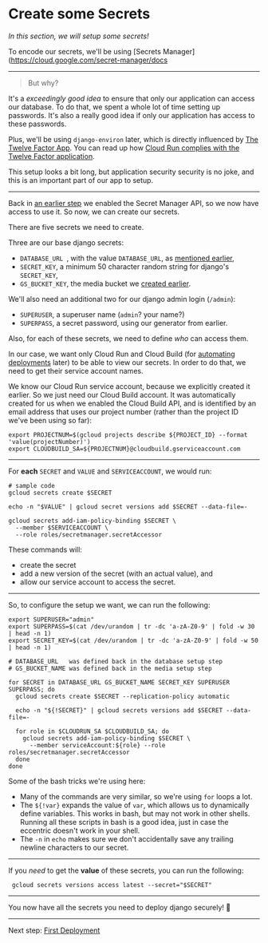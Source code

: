 # Create some Secrets

*In this section, we will setup some secrets!*

To encode our secrets, we'll be using [Secrets Manager](https://cloud.google.com/secret-manager/docs

----

> But why? 

It's a *exceedingly good idea* to ensure that only our application can access our database. To do that, we spent a whole lot of time setting up passwords. It's also a really good idea if only our application has access to these passwords. 

Plus, we'll be using `django-environ` later, which is directly influenced by [The Twelve Factor App](https://12factor.net/). You can read up how [Cloud Run complies with the Twelve Factor application](https://cloud.google.com/blog/products/serverless/a-dozen-reasons-why-cloud-run-complies-with-the-twelve-factor-app-methodology).

This setup looks a bit long, but application security security is no joke, and this is an important part of our app to setup. 

---

Back in [an earlier step](docs/10-setup-gcp.md) we enabled the Secret Manager API, so we now have access to use it. So now, we can create our secrets. 

There are five secrets we need to create. 

Three are our base django secrets: 

 * `DATABASE_URL `, with the value `DATABASE_URL`, as [mentioned earlier](20-setup-sql.md),
 * `SECRET_KEY`, a minimum 50 character random string for django's `SECRET_KEY`,
 * `GS_BUCKET_KEY`, the media bucket we [created earlier](30-setup-media.md).
 
We'll also need an additional two for our django admin login (`/admin`):

 * `SUPERUSER`, a superuser name (`admin`? your name?)
 * `SUPERPASS`, a secret password, using our generator from earlier. 

Also, for each of these secrets, we need to define *who* can access them. 

In our case, we want only Cloud Run and Cloud Build (for [automating deployments](60-ongoing-deployment.md) later) to be able to view our secrets. In order to do that, we need to get their service account names. 

We know our Cloud Run service account, because we explicitly created it earlier. So we just need our Cloud Build account. It was automatically created for us when we enabled the Cloud Build API, and is identified by an email address that uses our project number (rather than the project ID we've been using so far): 

```shell
export PROJECTNUM=$(gcloud projects describe ${PROJECT_ID} --format 'value(projectNumber)')
export CLOUDBUILD_SA=${PROJECTNUM}@cloudbuild.gserviceaccount.com
```

---

For **each** `SECRET` and `VALUE` and `SERVICEACCOUNT`, we would run:

```shell,exclude
# sample code
gcloud secrets create $SECRET

echo -n "$VALUE" | gcloud secret versions add $SECRET --data-file=-

gcloud secrets add-iam-policy-binding $SECRET \
  --member $SERVICEACCOUNT \
  --role roles/secretmanager.secretAccessor
```

These commands will: 

 * create the secret
 * add a new version of the secret (with an actual value), and
 * allow our service account to access the secret. 

---

So, to configure the setup we want, we can run the following: 

```shell
export SUPERUSER="admin"
export SUPERPASS=$(cat /dev/urandom | tr -dc 'a-zA-Z0-9' | fold -w 30 | head -n 1)
export SECRET_KEY=$(cat /dev/urandom | tr -dc 'a-zA-Z0-9' | fold -w 50 | head -n 1)

# DATABASE_URL   was defined back in the database setup step
# GS_BUCKET_NAME was defined back in the media setup step

for SECRET in DATABASE_URL GS_BUCKET_NAME SECRET_KEY SUPERUSER SUPERPASS; do
  gcloud secrets create $SECRET --replication-policy automatic
    
  echo -n "${!SECRET}" | gcloud secrets versions add $SECRET --data-file=-
    
  for role in $CLOUDRUN_SA $CLOUDBUILD_SA; do
    gcloud secrets add-iam-policy-binding $SECRET \
      --member serviceAccount:${role} --role roles/secretmanager.secretAccessor
  done
done 
```

Some of the bash tricks we're using here: 

* Many of the commands are very similar, so we're using `for` loops a lot.
* The `${!var}` expands the value of `var`, which allows us to dynamically define variables. This works in bash, but may not work in other shells. Running all these scripts in bash is a good idea, just in case the eccentric doesn't work in your shell. 
* The `-n` in `echo` makes sure we don't accidentally save any trailing newline characters to our secret. 

---
 
If you *need* to get the **value** of these secrets, you can run the following: 

```shell,exclude
 gcloud secrets versions access latest --secret="$SECRET"
```

---

You now have all the secrets you need to deploy django securely! 🤫

---

Next step: [First Deployment](50-first-deployment.md)
